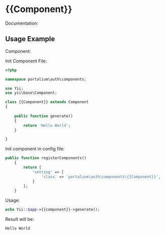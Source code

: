 # {{Component}}

Documentation:

## Usage Example

Component:

Init Component File:

```php
<?php

namespace portalium\auth\components;

use Yii;
use yii\base\Component;

class {{Component}} extends Component
{
    
    public function generate()
    {
        return 'Hello World';
    }

}
```


Init component in config file:

```php
public function registerComponents()
    {
        return [
            'setting' => [
                'class' => 'portalium\auth\components\{{Component}}',
            ]
        ];
    }
```

Usage:

```php
echo Yii::$app->{{component}}->generate();
```

Result will be:

```php
Hello World
```